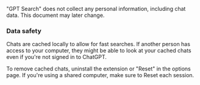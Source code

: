 
"GPT Search" does not collect any personal information, including chat data. This document may later change.

### Data safety

Chats are cached locally to allow for fast searches. If another person has access to your computer, they might be able to look at your cached chats even if you're not signed in to ChatGPT. 

To remove cached chats, uninstall the extension or "Reset" in the options page. If you're using a shared computer, make sure to Reset each session.